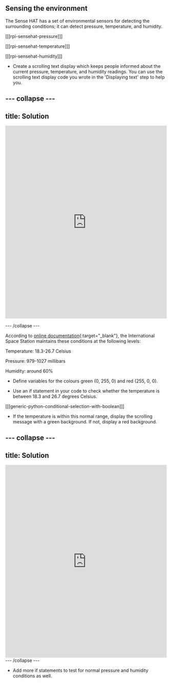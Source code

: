 ## Sensing the environment

The Sense HAT has a set of environmental sensors for detecting the surrounding conditions; it can detect pressure, temperature, and humidity.

[[[rpi-sensehat-pressure]]]

[[[rpi-sensehat-temperature]]]

[[[rpi-sensehat-humidity]]]

+ Create a scrolling text display which keeps people informed about the current pressure, temperature, and humidity readings. You can use the scrolling text display code you wrote in the 'Displaying text' step to help you.

--- collapse ---
---
title: Solution
---

<iframe src="https://trinket.io/embed/python/e3f7d0412c" width="100%" height="600" frameborder="0" marginwidth="0" marginheight="0" allowfullscreen></iframe>

--- /collapse ---

According to [online documentation](http://wsn.spaceflight.esa.int/docs/Factsheets/30%20ECLSS%20LR.pdf){:target="_blank"}, the International Space Station maintains these conditions at the following levels:

Temperature: 18.3-26.7 Celsius

Pressure: 979-1027 millibars

Humidity: around 60%

+ Define variables for the colours green (0, 255, 0) and red (255, 0, 0).

+ Use an if statement in your code to check whether the temperature is between 18.3 and 26.7 degrees Celsius.

[[[generic-python-conditional-selection-with-boolean]]]

+ If the temperature is within this normal range, display the scrolling message with a green background. If not, display a red background.

--- collapse ---
---
title: Solution
---
<iframe src="https://trinket.io/embed/python/875ceb5402" width="100%" height="600" frameborder="0" marginwidth="0" marginheight="0" allowfullscreen></iframe>
--- /collapse ---

+ Add more if statements to test for normal pressure and humidity conditions as well.

